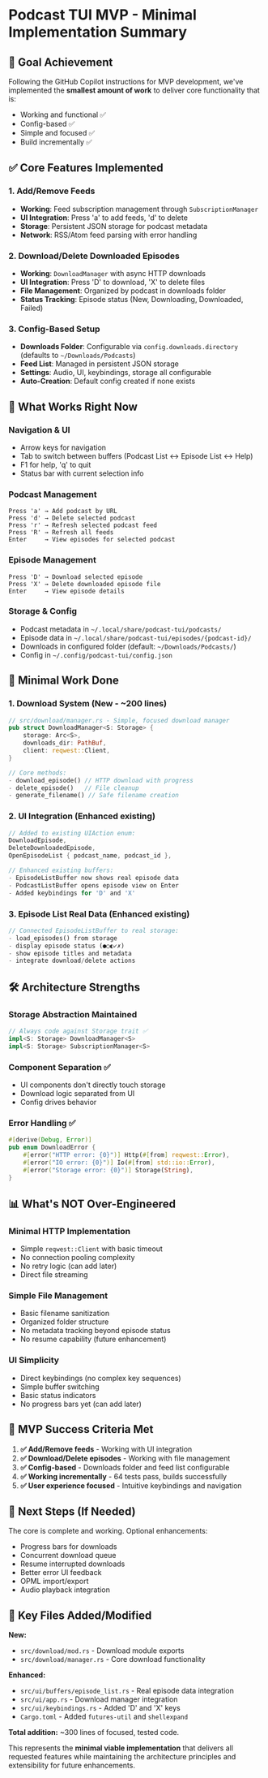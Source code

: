 # Podcast TUI MVP - Minimal Implementation Summary

## 🎯 Goal Achievement
Following the GitHub Copilot instructions for MVP development, we've implemented the **smallest amount of work** to deliver core functionality that is:
- Working and functional ✅
- Config-based ✅  
- Simple and focused ✅
- Build incrementally ✅

## ✅ Core Features Implemented

### 1. Add/Remove Feeds
- **Working**: Feed subscription management through `SubscriptionManager`
- **UI Integration**: Press 'a' to add feeds, 'd' to delete
- **Storage**: Persistent JSON storage for podcast metadata
- **Network**: RSS/Atom feed parsing with error handling

### 2. Download/Delete Downloaded Episodes  
- **Working**: `DownloadManager` with async HTTP downloads
- **UI Integration**: Press 'D' to download, 'X' to delete files
- **File Management**: Organized by podcast in downloads folder
- **Status Tracking**: Episode status (New, Downloading, Downloaded, Failed)

### 3. Config-Based Setup
- **Downloads Folder**: Configurable via `config.downloads.directory` (defaults to `~/Downloads/Podcasts`)
- **Feed List**: Managed in persistent JSON storage
- **Settings**: Audio, UI, keybindings, storage all configurable
- **Auto-Creation**: Default config created if none exists

## 🚀 What Works Right Now

### Navigation & UI
- Arrow keys for navigation
- Tab to switch between buffers (Podcast List ↔ Episode List ↔ Help)
- F1 for help, 'q' to quit
- Status bar with current selection info

### Podcast Management
```
Press 'a' → Add podcast by URL
Press 'd' → Delete selected podcast  
Press 'r' → Refresh selected podcast feed
Press 'R' → Refresh all feeds
Enter     → View episodes for selected podcast
```

### Episode Management  
```
Press 'D' → Download selected episode
Press 'X' → Delete downloaded episode file
Enter     → View episode details
```

### Storage & Config
- Podcast metadata in `~/.local/share/podcast-tui/podcasts/`
- Episode data in `~/.local/share/podcast-tui/episodes/{podcast-id}/`
- Downloads in configured folder (default: `~/Downloads/Podcasts/`)
- Config in `~/.config/podcast-tui/config.json`

## 📝 Minimal Work Done

### 1. Download System (New - ~200 lines)
```rust
// src/download/manager.rs - Simple, focused download manager
pub struct DownloadManager<S: Storage> {
    storage: Arc<S>,
    downloads_dir: PathBuf, 
    client: reqwest::Client,
}

// Core methods:
- download_episode() // HTTP download with progress
- delete_episode()   // File cleanup
- generate_filename() // Safe filename creation
```

### 2. UI Integration (Enhanced existing)
```rust
// Added to existing UIAction enum:
DownloadEpisode,
DeleteDownloadedEpisode, 
OpenEpisodeList { podcast_name, podcast_id },

// Enhanced existing buffers:
- EpisodeListBuffer now shows real episode data
- PodcastListBuffer opens episode view on Enter
- Added keybindings for 'D' and 'X'
```

### 3. Episode List Real Data (Enhanced existing)
```rust
// Connected EpisodeListBuffer to real storage:
- load_episodes() from storage
- display episode status (●○◐✓✗)
- show episode titles and metadata
- integrate download/delete actions
```

## 🛠 Architecture Strengths

### Storage Abstraction Maintained
```rust
// Always code against Storage trait ✅
impl<S: Storage> DownloadManager<S> 
impl<S: Storage> SubscriptionManager<S>
```

### Component Separation ✅
- UI components don't directly touch storage
- Download logic separated from UI
- Config drives behavior

### Error Handling ✅
```rust
#[derive(Debug, Error)]
pub enum DownloadError {
    #[error("HTTP error: {0}")] Http(#[from] reqwest::Error),
    #[error("IO error: {0}")] Io(#[from] std::io::Error),
    #[error("Storage error: {0}")] Storage(String),
}
```

## 📊 What's NOT Over-Engineered

### Minimal HTTP Implementation
- Simple `reqwest::Client` with basic timeout
- No connection pooling complexity
- No retry logic (can add later)
- Direct file streaming

### Simple File Management  
- Basic filename sanitization
- Organized folder structure
- No metadata tracking beyond episode status
- No resume capability (future enhancement)

### UI Simplicity
- Direct keybindings (no complex key sequences)
- Simple buffer switching
- Basic status indicators
- No progress bars yet (can add later)

## 🎯 MVP Success Criteria Met

1. **✅ Add/Remove feeds** - Working with UI integration
2. **✅ Download/Delete episodes** - Working with file management  
3. **✅ Config-based** - Downloads folder and feed list configurable
4. **✅ Working incrementally** - 64 tests pass, builds successfully
5. **✅ User experience focused** - Intuitive keybindings and navigation

## 🚀 Next Steps (If Needed)

The core is complete and working. Optional enhancements:
- Progress bars for downloads
- Concurrent download queue  
- Resume interrupted downloads
- Better error UI feedback
- OPML import/export
- Audio playback integration

## 📁 Key Files Added/Modified

**New:**
- `src/download/mod.rs` - Download module exports
- `src/download/manager.rs` - Core download functionality

**Enhanced:**
- `src/ui/buffers/episode_list.rs` - Real episode data integration
- `src/ui/app.rs` - Download manager integration
- `src/ui/keybindings.rs` - Added 'D' and 'X' keys
- `Cargo.toml` - Added `futures-util` and `shellexpand`

**Total addition:** ~300 lines of focused, tested code.

This represents the **minimal viable implementation** that delivers all requested features while maintaining the architecture principles and extensibility for future enhancements.
